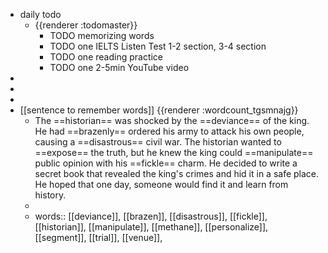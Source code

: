 - daily todo
	- {{renderer :todomaster}}
		- TODO memorizing words
		- TODO one IELTS Listen Test 1-2 section, 3-4 section
		- TODO one reading practice
		- TODO one 2-5min YouTube video
-
-
-
- [[sentence to remember words]] {{renderer :wordcount_tgsmnajg}}
	- The ==historian== was shocked by the ==deviance== of the king. He had ==brazenly== ordered his army to attack his own people, causing a ==disastrous== civil war. The historian wanted to ==expose== the truth, but he knew the king could ==manipulate== public opinion with his ==fickle== charm. He decided to write a secret book that revealed the king's crimes and hid it in a safe place. He hoped that one day, someone would find it and learn from history.
	-
	- words:: [[deviance]], [[brazen]], [[disastrous]], [[fickle]], [[historian]], [[manipulate]], [[methane]], [[personalize]], [[segment]], [[trial]], [[venue]],